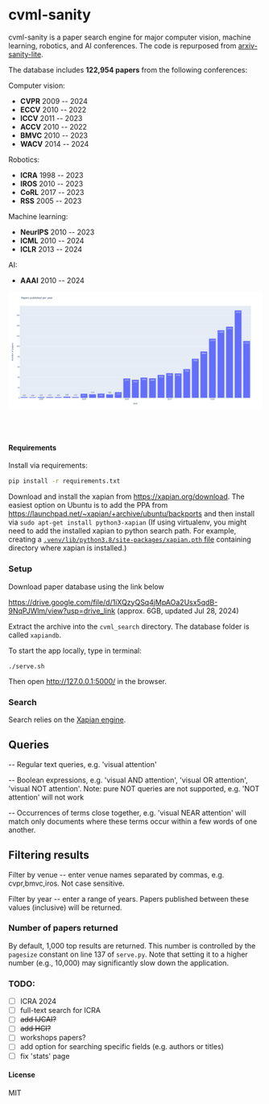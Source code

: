 # cvml-sanity

cvml-sanity is a paper search engine for major computer vision, machine learning, robotics, and AI conferences. The code is repurposed from [arxiv-sanity-lite](https://github.com/karpathy/arxiv-sanity-lite).

The database includes **122,954 papers** from the following conferences:

Computer vision: 
- **CVPR** 2009 -- 2024
- **ECCV** 2010 -- 2022
- **ICCV** 2011 -- 2023
- **ACCV** 2010 -- 2022
- **BMVC** 2010 -- 2023
- **WACV** 2014 -- 2024
  
Robotics:
- **ICRA** 1998 -- 2023
- **IROS** 2010 -- 2023
- **CoRL** 2017 -- 2023
- **RSS**  2005 -- 2023

Machine learning:
- **NeurIPS** 2010 -- 2023
- **ICML** 2010 -- 2024
- **ICLR** 2013 -- 2024

AI:
- **AAAI** 2010 -- 2024

<p align="center">
<img src="images/papers_per_year.png" alt="stats" align="middle" width="1000"/>
</p>
<br/><br/>

#### Requirements

Install via requirements:

```bash
pip install -r requirements.txt
```

Download and install the xapian from https://xapian.org/download. The easiest option on Ubuntu is to add the PPA from https://launchpad.net/~xapian/+archive/ubuntu/backports and then install via `sudo apt-get install python3-xapian`
(If using virtualenv, you might need to add the installed xapian to python search path. For example, creating a [`.venv/lib/python3.8/site-packages/xapian.pth` file](https://docs.python.org/3.11/library/site.html) containing directory where xapian is installed.)

### Setup
Download paper database using the link below

https://drive.google.com/file/d/1iXQzyQSq4jMpAOa2Usx5qdB-9NqPJWlm/view?usp=drive_link (approx. 6GB, updated Jul 28, 2024)

Extract the archive into the `cvml_search` directory. The database folder is called `xapiandb`.

To start the app locally, type in terminal:

```
./serve.sh
```

Then open http://127.0.0.1:5000/ in the browser.

### Search

Search relies on the [Xapian engine](https://xapian.org/).

## Queries

-- Regular text queries, e.g. 'visual attention'

-- Boolean expressions, e.g. 'visual AND attention', 'visual OR attention', 'visual NOT attention'. Note: pure NOT queries are not supported, e.g. 'NOT attention' will not work

-- Occurrences of terms close together, e.g. 'visual NEAR attention' will match only documents where these terms occur within a few words of one another.

## Filtering results

Filter by venue -- enter venue names separated by commas, e.g. cvpr,bmvc,iros. Not case sensitive.

Filter by year -- enter a range of years. Papers published between these values (inclusive) will be returned.

### Number of papers returned

By default, 1,000 top results are returned. This number is controlled by the `pagesize` constant on line 137 of `serve.py`. Note that setting it to a higher number (e.g., 10,000) may significantly slow down the application.

### TODO: 
- [ ] ICRA 2024
- [ ] full-text search for ICRA
- [ ] ~~add IJCAI?~~
- [ ] ~~add HCI?~~
- [ ] workshops papers? 
- [ ] add option for searching specific fields (e.g. authors or titles)
- [ ] fix 'stats' page

#### License

MIT
